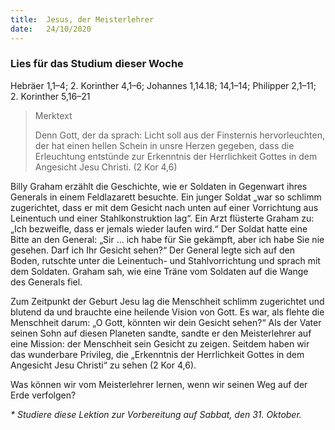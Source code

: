 ```yaml
---
title:  Jesus, der Meisterlehrer
date:   24/10/2020
---
```


### Lies für das Studium dieser Woche
Hebräer 1,1–4; 2. Korinther 4,1–6; Johannes 1,14.18; 14,1–14; Philipper 2,1–11; 2. Korinther 5,16–21

> <p>Merktext</p>
> Denn Gott, der da sprach: Licht soll aus der Finsternis hervorleuchten, der hat einen hellen Schein in unsre Herzen gegeben, dass die Erleuchtung entstünde zur Erkenntnis der Herrlichkeit Gottes in dem Angesicht Jesu Christi. (2 Kor 4,6)

Billy Graham erzählt die Geschichte, wie er Soldaten in Gegenwart ihres Generals in einem Feldlazarett besuchte. Ein junger Soldat „war so schlimm zugerichtet, dass er mit dem Gesicht nach unten auf einer Vorrichtung aus Leinentuch und einer Stahlkonstruktion lag“. Ein Arzt flüsterte Graham zu: „Ich bezweifle, dass er jemals wieder laufen wird.“ Der Soldat hatte eine Bitte an den General: „Sir ... ich habe für Sie gekämpft, aber ich habe Sie nie gesehen. Darf ich Ihr Gesicht sehen?“ Der General legte sich auf den Boden, rutschte unter die Leinentuch- und Stahlvorrichtung und sprach mit dem Soldaten. Graham sah, wie eine Träne vom Soldaten auf die Wange des Generals fiel.

Zum Zeitpunkt der Geburt Jesu lag die Menschheit schlimm zugerichtet und blutend da und brauchte eine heilende Vision von Gott. Es war, als flehte die Menschheit darum: „O Gott, könnten wir dein Gesicht sehen?“ Als der Vater seinen Sohn auf diesen Planeten sandte, sandte er den Meisterlehrer auf eine Mission: der Menschheit sein Gesicht zu zeigen. Seitdem haben wir das wunderbare Privileg, die „Erkenntnis der Herrlichkeit Gottes in dem Angesicht Jesu Christi“ zu sehen (2 Kor 4,6).

Was können wir vom Meisterlehrer lernen, wenn wir seinen Weg auf der Erde verfolgen?

_* Studiere diese Lektion zur Vorbereitung auf Sabbat, den 31. Oktober._